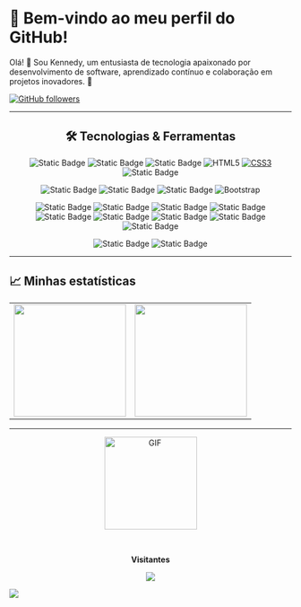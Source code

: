 # 🌟 Bem-vindo ao meu perfil do GitHub!

Olá! 👋 Sou Kennedy, um entusiasta de tecnologia apaixonado por desenvolvimento de software, aprendizado contínuo e colaboração em projetos inovadores. 🚀

  [![GitHub followers](https://img.shields.io/github/followers/Kennedyr3.svg?style=social&label=Follow&maxAge=2592000)](https://github.com/Kennedyr3?tab=followers)

---

<div align="center">

## 🛠️ Tecnologias & Ferramentas

  ![Static Badge](https://img.shields.io/badge/JavaScript-black?logo=JavaScript)
  ![Static Badge](https://img.shields.io/badge/TypeScript-white?logo=typeScript)
  ![Static Badge](https://img.shields.io/badge/Node.js-%23252525?logo=Node.js)
  ![HTML5](https://img.shields.io/badge/-HTML5-E34F26?style=flat&logo=html5&logoColor=white)
  [![CSS3](https://img.shields.io/badge/-CSS3-1572B6?style=flat&logo=css3&link=https://github.com/Kennedyr3/frontend-birita)](https://github.com/Kennedyr3/frontend-birita)
  ![Static Badge](https://img.shields.io/badge/Tailwind%20CSS-%23252525?logo=Tailwind%20CSS)

  ![Static Badge](https://img.shields.io/badge/React-%23252525?logo=React)
  ![Static Badge](https://img.shields.io/badge/React%20Native-%23252525?logo=React)
  ![Static Badge](https://img.shields.io/badge/Next.js-%23252525?logo=next.js)
  ![Bootstrap](https://img.shields.io/badge/-Bootstrap-purple?style=flat&logo=bootstrap)

  ![Static Badge](https://img.shields.io/badge/GitHub-%23252525?logo=GitHub)
  ![Static Badge](https://img.shields.io/badge/Git-%23252525?logo=git)
  ![Static Badge](https://img.shields.io/badge/Bitbucket-%23252525?logo=Bitbucket)
  ![Static Badge](https://img.shields.io/badge/AWS%20Amplify-%23252525?logo=AWS%20Amplify)
  ![Static Badge](https://img.shields.io/badge/AWS%20Lambda-%23252525?logo=AWS%20Lambda)
  ![Static Badge](https://img.shields.io/badge/Serverless-%23252525?logo=Serverless)
  ![Static Badge](https://img.shields.io/badge/Redux-%23292725?style=flat&logo=Redux)
  ![Static Badge](https://img.shields.io/badge/json-gray?style=flat&logo=json)
  ![Static Badge](https://img.shields.io/badge/vscode-blue?style=flat)

  ![Static Badge](https://img.shields.io/badge/Figma-black?style=flat&logo=Figma)
  ![Static Badge](https://img.shields.io/badge/Adobe%20XD-%234d093c?style=flat&logo=Adobe%20XD)

</div>

---

## 📈 Minhas estatísticas

<table cellpadding="0">
  <tr style="padding: 0">
    <!-- GitHub Stats Card -->  
    <td valign="top"><img height="200" src="https://github-readme-stats.vercel.app/api?username=kennedyr3&show_icons=true&theme=radical#gh-dark-mode-only"/></td>
    <!-- GitHub Top Language Card -->
    <td valign="top"><img height="200" src="https://github-readme-stats.vercel.app/api/top-langs/?username=kennedyr3&layout=compact&theme=radical&custom_title=Languages"/></td>
  </tr>
</table>

---

<div align="center">
  <img align="center" height="165" alt="GIF" src="https://i.pinimg.com/originals/e4/26/70/e426702edf874b181aced1e2fa5c6cde.gif" />
  
  <br><p align="center"><b>Visitantes</b></p>  
  <p><img src="https://profile-counter.glitch.me/{kennedyr3}/count.svg" /></p>
</div>

  <img src="https://capsule-render.vercel.app/api?type=waving&color=gradient&height=130&width=200%&section=footer"/>

